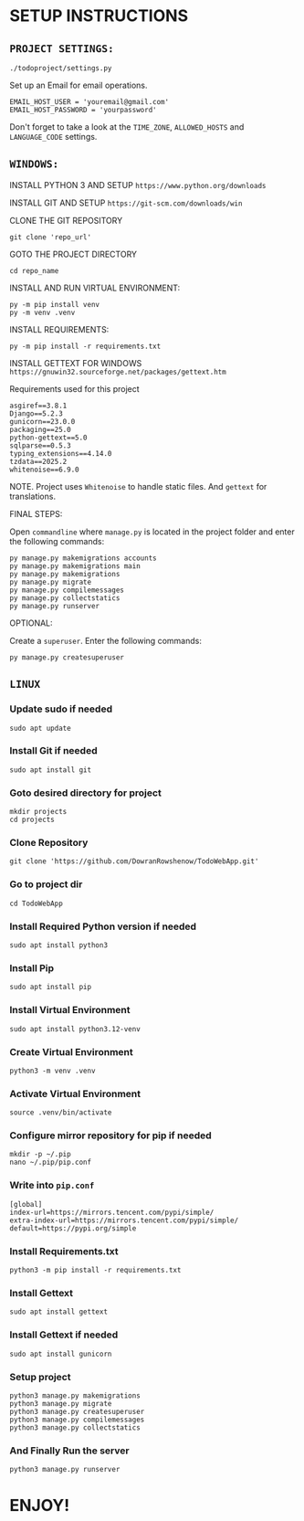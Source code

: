 # SETUP INSTRUCTIONS

## `PROJECT SETTINGS:`

`./todoproject/settings.py`

Set up an Email for email operations.

    EMAIL_HOST_USER = 'youremail@gmail.com'
    EMAIL_HOST_PASSWORD = 'yourpassword'

Don't forget to take a look at the `TIME_ZONE`, `ALLOWED_HOSTS` and `LANGUAGE_CODE` settings.

## `WINDOWS:`

INSTALL PYTHON 3 AND SETUP
`https://www.python.org/downloads`

INSTALL GIT AND SETUP 
`https://git-scm.com/downloads/win`

CLONE THE GIT REPOSITORY
    
    git clone 'repo_url'

GOTO THE PROJECT DIRECTORY

    cd repo_name

INSTALL AND RUN VIRTUAL ENVIRONMENT:
    
    py -m pip install venv
    py -m venv .venv

INSTALL REQUIREMENTS:

    py -m pip install -r requirements.txt

INSTALL GETTEXT FOR WINDOWS
`https://gnuwin32.sourceforge.net/packages/gettext.htm`

Requirements used for this project

    asgiref==3.8.1
    Django==5.2.3
    gunicorn==23.0.0
    packaging==25.0
    python-gettext==5.0
    sqlparse==0.5.3
    typing_extensions==4.14.0
    tzdata==2025.2
    whitenoise==6.9.0

NOTE. Project uses `Whitenoise` to handle static files. And `gettext` for translations.

FINAL STEPS:

Open `commandline` where `manage.py` is located in the project folder and enter the following commands:

    py manage.py makemigrations accounts
    py manage.py makemigrations main
    py manage.py makemigrations
    py manage.py migrate
    py manage.py compilemessages
    py manage.py collectstatics
    py manage.py runserver

OPTIONAL:

Create a `superuser`. Enter the following commands:

    py manage.py createsuperuser


## `LINUX`

### Update sudo if needed
    
    sudo apt update

### Install Git if needed
    
    sudo apt install git

### Goto desired directory for project
    
    mkdir projects
    cd projects

### Clone Repository
    
    git clone 'https://github.com/DowranRowshenow/TodoWebApp.git'

### Go to project dir
    
    cd TodoWebApp

### Install Required Python version if needed
    
    sudo apt install python3

### Install Pip
    
    sudo apt install pip

### Install Virtual Environment
    
    sudo apt install python3.12-venv

### Create Virtual Environment
    
    python3 -m venv .venv

### Activate Virtual Environment
    
    source .venv/bin/activate

### Configure mirror repository for pip if needed
    
    mkdir -p ~/.pip
    nano ~/.pip/pip.conf

### Write into `pip.conf`
    
    [global]
    index-url=https://mirrors.tencent.com/pypi/simple/
    extra-index-url=https://mirrors.tencent.com/pypi/simple/
    default=https://pypi.org/simple

### Install Requirements.txt
    
    python3 -m pip install -r requirements.txt

### Install Gettext
    
    sudo apt install gettext

### Install Gettext if needed
    
    sudo apt install gunicorn

### Setup project
    
    python3 manage.py makemigrations
    python3 manage.py migrate
    python3 manage.py createsuperuser
    python3 manage.py compilemessages
    python3 manage.py collectstatics

### And Finally Run the server
    
    python3 manage.py runserver


# ENJOY!